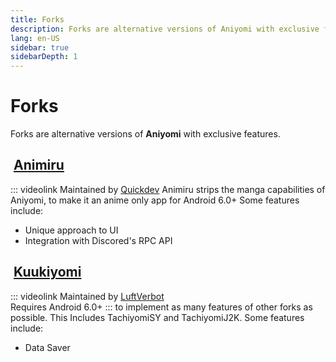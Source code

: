 ```yaml
---
title: Forks
description: Forks are alternative versions of Aniyomi with exclusive features.
lang: en-US
sidebar: true
sidebarDepth: 1
---
```


# Forks
Forks are alternative versions of **Aniyomi** with exclusive features.

## <img class="headerLogo" :src="$withBase('/assets/forks_logo-animiru.png')"> [Animiru](/forks/Animiru)
::: videolink
Maintained by [Quickdev](https://github.com/Quickdesh)
Animiru strips the manga capabilities of Aniyomi, to make it an anime only app for Android 6.0+
Some features include:
* Unique approach to UI
* Integration with Discored's RPC API

## <img class="headerLogo" :src="$withBase('/assets/forks_logo-kuukiyomi.png')"> [Kuukiyomi](/forks/Kuukiyomi)
::: videolink
Maintained by [LuftVerbot](https://github.com/LuftVerbot)
<br>Requires Android 6.0+
:::
to implement as many features of other forks as possible. This Includes TachiyomiSY and TachiyomiJ2K.
Some features include:
* Data Saver